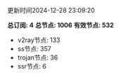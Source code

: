 更新时间2024-12-28 23:09:20

**总订阅: 4**
**总节点: 1006**
**有效节点: 532**
- v2ray节点: 133
- ss节点: 357
- trojan节点: 36
- ssr节点: 6
